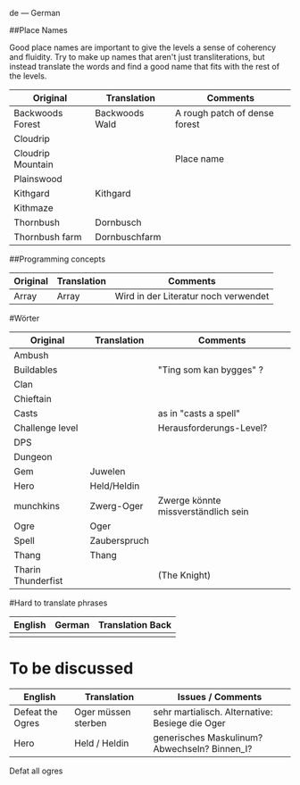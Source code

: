 de — German

##Place Names

Good place names are important to give the levels a sense of coherency and fluidity.  Try to make up names that aren't just transliterations, but instead translate the words and find a good name that fits with the rest of the levels.

| Original         | Translation     | Comments                      |
|------------------|-----------------|-------------------------------|
| Backwoods Forest | Backwoods Wald  | A rough patch of dense forest |
| Cloudrip         |        |  |
| Cloudrip Mountain|  | Place name                    |
| Plainswood       |        |                               |
| Kithgard         | Kithgard        |                               |
| Kithmaze         |    |                               |
| Thornbush        | Dornbusch        |                 |
| Thornbush farm   | Dornbuschfarm |                               |

##Programming concepts

| Original | Translation | Comments |
|----------|-------------|----------|
| Array    | Array       | Wird in der Literatur noch verwendet|

#Wörter

| Original   | Translation    | Comments               |
|------------|----------------|------------------------|
| Ambush     |  |                        |
| Buildables |   | "Ting som kan bygges" ?|
| Clan       |          |                        |
| Chieftain  |        |                        |
| Casts      |         | as in "casts a spell"  |
|Challenge level||Herausforderungs-Level? |
| DPS        |           |       |
| Dungeon    |                |                        |
| Gem        | Juwelen        |                        |
| Hero       | Held/Heldin    |                        |
|munchkins   | Zwerg-Oger     |Zwerge könnte missverständlich sein|
| Ogre       | Oger           |               |
| Spell      | Zauberspruch   |     |
| Thang      | Thang          | |
| Tharin Thunderfist          |    | (The Knight) |

#Hard to translate phrases


|English                  |German                             |Translation Back|
|-------------------------|-----------------------------------|----------------|
||||

# To be discussed

|English               |Translation|                    Issues / Comments                                   |
|----------------------|-------------------------------|----------------------------------------------------|
|Defeat the Ogres      |Oger müssen sterben            | sehr martialisch. Alternative: Besiege die Oger    |
|Hero                  |Held / Heldin                  | generisches Maskulinum? Abwechseln? Binnen_I?      |
Defat all ogres 